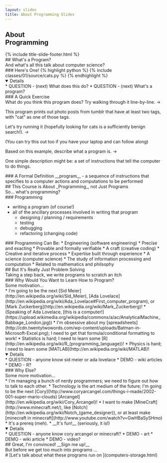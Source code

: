 ```yaml
---
layout: slides
title: About Programming Slides
---
```


<section markdown="block" class="title-slide">
<h1> About 
<br />
Programming
</h1>
{% include title-slide-footer.html %}
</section>

<section markdown="block">
## What's a Program?
<aside>And what's all this talk about computer science?</aside>
</section>

<section markdown="block">
### Here's One!
{% highlight python %}
{% include classes/01/source/cats.py %}
{% endhighlight %}
<details open markdown="block">
* QUESTION - (next) What does this do?
* QUESTION - (next) What's a program?
</details>
</section>

<section markdown="block">
### A Quick Exercise
<aside>
What do you think this program does?  Try walking through it line-by-line. &rarr;
</aside>
<div class="incremental" markdown="block">
<p>This program prints out photo posts from tumblr that have at least two tags, with "cat" as one of those tags.</p>
<aside>
Let's try running it (hopefully looking for cats is a sufficiently benign search!). &rarr;
</aside>
<p>(You can try this out too if you have your laptop and can follow along)</p>
<aside>
Based on this example, describe what a program is. &rarr;
</aside>
<p>One simple description might be: a set of instructions that tell the computer to do things.</p>
</div>
</section>

<section markdown="block">
### A Formal Definition
__program__ - a sequence of instructions that specifies to a computer actions and computations to be performed
</section>

<section markdown="block">
## This Course is About _Programming_, not Just Programs
<aside>So... what's programming?</aside>
</section>

<section markdown="block">
### Programming

* writing a program (of course!)
* all of the ancillary processes involved in writing that program
	* designing / planning / requirements
	* testing
	* debugging
	* refactoring (changing code) 
</section>

<section markdown="block">
### Programming Can Be:
* Engineering (software engineering)
	* Precise and exacting
	* Provable and formally verifiable
* A craft  (creative coding)
	* Creative and iterative process
	* Expertise built through experience
* A science (computer science)
	* The study of information processing and computation 
	* Related to mathematics and philsophy
</section>

<section markdown="block">
## But It's Really Just Problem Solving
<aside>Taking a step back, we write programs to scratch an itch</aside>
</section>

<section markdown="block">
### Why Would You Want to Learn How to Program?
<aside>
Some motivation...
</aside>
* I'm going to be the next [Sid Meier](http://en.wikipedia.org/wiki/Sid_Meier), [Ada Lovelace](http://en.wikipedia.org/wiki/Ada_Lovelace#First_computer_program), or [Mark Zuckerberg](http://en.wikipedia.org/wiki/Mark_Zuckerberg)!
* (Speaking of Ada Lovelace, [this is a computer!](https://upload.wikimedia.org/wikipedia/commons/a/ac/AnalyticalMachine_Babbage_London.jpg))
* I'm obsessive about my [spreadsheets](http://cdn.twentytwowords.com/wp-content/uploads/Batman-in-Microsoft-Excel.png); I need to get that formula/conditional formatting to work! 
* Statistics is hard; I need to learn some [R](http://en.wikipedia.org/wiki/R_(programming_language))!
* Physics is hard; I need to learn some [MATLAB](http://en.wikipedia.org/wiki/MATLAB)!

<details open markdown="block">
* QUESTION - anyone know sid meier or ada lovelace
* DEMO - wiki articles
* DEMO - R?
</details>
</section>

<section markdown="block">
### Why Else?
<aside>
Some more motivation...
</aside>
* I'm managing a bunch of nerdy programmers; we need to figure out how to talk to each other.
* Technology is the art medium of the future; I'm going to be the next [Cory](http://www.coryarcangel.com/things-i-made/2002-001-super-mario-clouds) [Arcangel](http://en.wikipedia.org/wiki/Cory_Arcangel)!
* I want to make [MineCraft](http://www.minecraft.net/), like [Notch](http://en.wikipedia.org/wiki/Notch_(game_designer)), or at least make [minecraft in minecraft](http://www.youtube.com/watch?v=GwHBaSySHmo) 
* It's a prereq (meh).
* __It's fun!__ (seriously, it is!)

<details open markdown="block">
* QUESTION - anyone know cory arcangel or minecraft?
* DEMO - art
* DEMO - wiki article
* DEMO - video?
</details>
</section>

<section markdown="block">
## Great, I'm convinced!  __Sign me up!__
<aside>
But before we get too much into programs ...
</aside>
</section>

<section markdown="block">
# [Let's talk about what these programs run on ](computers-storage.html)
</section>

